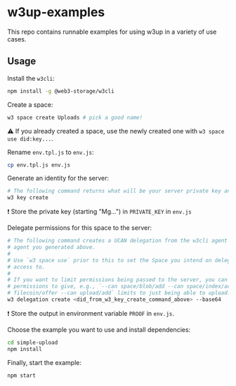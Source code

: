 # w3up-examples

This repo contains runnable examples for using w3up in a variety of use cases.

## Usage

Install the `w3cli`:

```sh
npm install -g @web3-storage/w3cli
```

Create a space:

```sh
w3 space create Uploads # pick a good name!
```

⚠️ If you already created a space, use the newly created one with `w3 space use did:key...`.

Rename `env.tpl.js` to `env.js`:

```sh
cp env.tpl.js env.js
```

Generate an identity for the server:

```sh
# The following command returns what will be your server private key and DID (public key)
w3 key create
```

❗️ Store the private key (starting "Mg...") in `PRIVATE_KEY` in `env.js`

Delegate permissions for this space to the server:

```sh
# The following command creates a UCAN delegation from the w3cli agent to the
# agent you generated above.
#
# Use `w3 space use` prior to this to set the Space you intend on delegating
# access to.
#
# If you want to limit permissions being passed to the server, you can specify
# permissions to give, e.g., `--can space/blob/add --can space/index/add --can
# filecoin/offer --can upload/add` limits to just being able to upload.
w3 delegation create <did_from_w3_key_create_command_above> --base64
```

❗️ Store the output in environment variable `PROOF` in `env.js`.

Choose the example you want to use and install dependencies:

```sh
cd simple-upload
npm install
```

Finally, start the example:

```sh
npm start
```
